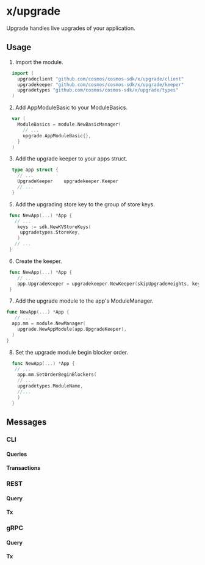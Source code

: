 
# x/upgrade

Upgrade handles live upgrades of your application.

## Usage

1. Import the module.

  ```go
    import (
      upgradeclient "github.com/cosmos/cosmos-sdk/x/upgrade/client"
      upgradekeeper "github.com/cosmos/cosmos-sdk/x/upgrade/keeper"
      upgradetypes "github.com/cosmos/cosmos-sdk/x/upgrade/types"
    )
  ```

2. Add AppModuleBasic to your ModuleBasics.

  ```go
    var (
      ModuleBasics = module.NewBasicManager(
        // ...
        upgrade.AppModuleBasic{},
      }
    )
  ```

3. Add the upgrade keeper to your apps struct.

  ```go
    type app struct {
      // ...
      UpgradeKeeper    upgradekeeper.Keeper
      // ...
    }
  ```
5. Add the upgrading store key to the group of store keys.
 
  ```go
   func NewApp(...) *App {
     // ...
      keys := sdk.NewKVStoreKeys(
       upgradetypes.StoreKey,
      )
     // ...
   }
  ```

6. Create the keeper.

  ```go
   func NewApp(...) *App {
      // ...
      app.UpgradeKeeper = upgradekeeper.NewKeeper(skipUpgradeHeights, keys[upgradetypes.StoreKey], appCodec, homePath)
   }
  ```

7. Add the upgrade module to the app's ModuleManager.

  ```go
  func NewApp(...) *App {
     // ...
    app.mm = module.NewManager(
      upgrade.NewAppModule(app.UpgradeKeeper),
    )
  }
  ```

8. Set the upgrade module begin blocker order.

  ```go
    func NewApp(...) *App {
     // ...
      app.mm.SetOrderBeginBlockers(
      // ...
      upgradetypes.ModuleName,
      //...
      )
    }
  ```

## Messages

<!-- Todo: add a short description about client interactions -->

### CLI
<!-- Todo: add a short description about client interactions -->

#### Queries
<!-- Todo: add a short description about cli query interactions -->

#### Transactions
<!-- Todo: add a short description about cli transaction interactions -->


### REST
<!-- Todo: add a short description about REST interactions -->

#### Query
<!-- Todo: add a short description about REST query interactions -->

#### Tx
<!-- Todo: add a short description about REST transaction interactions -->

### gRPC
<!-- Todo: add a short description about gRPC interactions -->

#### Query
<!-- Todo: add a short description about gRPC query interactions -->

#### Tx
<!-- Todo: add a short description about gRPC transactions interactions -->
